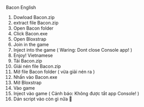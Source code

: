 Bacon
English
1. Dowload Bacon.zip
2. extract file Bacon.zip
3. Open Bacon folder
4. Click Bacon.exe
5. Open Bloxstrap
6. Join in the game
7. Inject into the game ( Waring: Dont close Console app! )
8. Enjoy!
Vietnamese
1. Tải Bacon.zip
2. Giải nén file Bacon.zip
3. Mở file Bacon folder ( vừa giải nén ra )
4. Nhấn vào Bacon.exe
5. Mở Bloxstrap
6. Vào game
7. Inject vào game ( Cảnh báo: Không được tắt app Console! )
8. Dán script vào còn gì nữa 🗿
